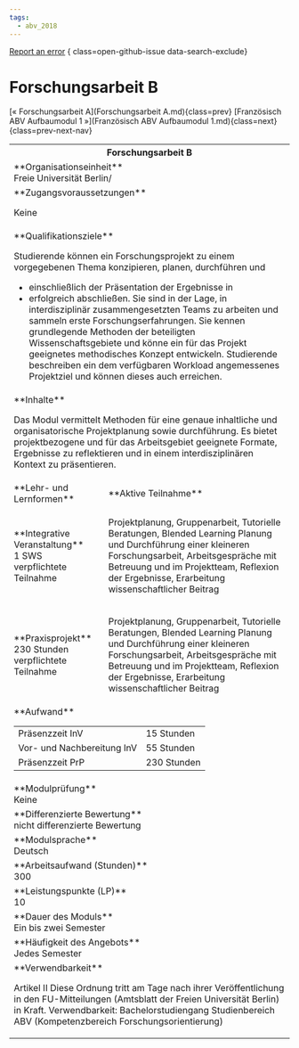 ```yaml
---
tags:
  - abv_2018
---
```

[Report an error](https://github.com/SGSSGene/FUB-SUP/issues/new?title=Error%20in%20%22Forschungsarbeit%20B%22&body=There%20seems%20to%20be%20an%20error%20in%20module%20%22Forschungsarbeit%20B%22%2E%0A%0A%3CDescribe%20here%20a%20slightly%20more%20detailed%20description%20of%20what%20is%20wrong%3E&labels=bug)
{ class=open-github-issue data-search-exclude}

# Forschungsarbeit B

[« Forschungsarbeit A](Forschungsarbeit A.md){class=prev}
[Französisch ABV Aufbaumodul 1 »](Französisch ABV Aufbaumodul 1.md){class=next}
{class=prev-next-nav}

<table markdown id="moduledesc">
<tr markdown class="moduledesc_head"><th colspan="2">Forschungsarbeit B </th></tr>
<tr markdown><td colspan="2">**Organisationseinheit**   <br>Freie Universität Berlin/</td></tr>


<tr markdown><td colspan="2">**Zugangsvoraussetzungen** <br>

Keine


</td></tr>
<tr markdown><td colspan="2">**Qualifikationsziele**    <br>

Studierende können ein Forschungsprojekt zu einem vorgegebenen Thema
konzipieren, planen, durchführen und

- einschließlich der Präsentation der Ergebnisse in
- erfolgreich abschließen. Sie sind in der Lage, in interdisziplinär
  zusammengesetzten Teams zu arbeiten und sammeln erste
  Forschungserfahrungen. Sie kennen grundlegende Methoden der beteiligten
  Wissenschaftsgebiete und könne ein für das Projekt geeignetes methodisches
  Konzept entwickeln. Studierende beschreiben ein dem verfügbaren Workload
  angemessenes Projektziel und können dieses auch erreichen.


</td></tr>
<tr markdown><td colspan="2">**Inhalte**                <br>

Das Modul vermittelt Methoden für eine genaue inhaltliche und
organisatorische Projektplanung sowie durchführung. Es bietet
projektbezogene und für das Arbeitsgebiet geeignete Formate, Ergebnisse zu
reflektieren und in einem interdisziplinären Kontext zu präsentieren.


</td></tr>

<tr markdown><td>**Lehr- und Lernformen**</td><td>**Aktive Teilnahme**</td></tr>
<tr markdown><td> **Integrative Veranstaltung** <br>1 SWS <br> verpflichtete Teilnahme</td><td>

Projektplanung, Gruppenarbeit, Tutorielle Beratungen, Blended Learning
Planung und Durchführung einer kleineren Forschungsarbeit, Arbeitsgespräche mit Betreuung und im Projektteam, Reflexion der Ergebnisse, Erarbeitung wissenschaftlicher Beitrag
</td></tr>
<tr markdown><td> **Praxisprojekt** <br>230 Stunden <br> verpflichtete Teilnahme</td><td>

Projektplanung, Gruppenarbeit, Tutorielle Beratungen, Blended Learning
Planung und Durchführung einer kleineren Forschungsarbeit, Arbeitsgespräche mit Betreuung und im Projektteam, Reflexion der Ergebnisse, Erarbeitung wissenschaftlicher Beitrag
</td></tr>
<tr markdown><td colspan="2">**Aufwand**                <br>
<table class="aufwand_table">
<tr><td>Präsenzzeit InV</td><td>15 Stunden</td></tr>
<tr><td>Vor- und Nachbereitung InV</td><td>55 Stunden</td></tr>
<tr><td>Präsenzzeit PrP</td><td>230 Stunden</td></tr>
</table>

</td></tr>
<tr markdown><td colspan="2">**Modulprüfung**             <br>Keine


</td></tr>
<tr markdown><td colspan="2">**Differenzierte Bewertung** <br>nicht differenzierte Bewertung

</td></tr>
<tr markdown><td colspan="2">**Modulsprache**             <br>Deutsch</td></tr>
<tr markdown><td colspan="2">**Arbeitsaufwand (Stunden)** <br>300</td></tr>
<tr markdown><td colspan="2">**Leistungspunkte (LP)**     <br>10</td></tr>
<tr markdown><td colspan="2">**Dauer des Moduls**         <br>Ein bis zwei Semester</td></tr>
<tr markdown><td colspan="2">**Häufigkeit des Angebots**  <br>Jedes Semester</td></tr>
<tr markdown><td colspan="2">**Verwendbarkeit**           <br>

Artikel II Diese Ordnung tritt am Tage nach ihrer Veröffentlichung in den
FU-Mitteilungen (Amtsblatt der Freien Universität Berlin) in Kraft.
Verwendbarkeit: Bachelorstudiengang Studienbereich ABV (Kompetenzbereich
Forschungsorientierung)


</td></tr>


</table>
